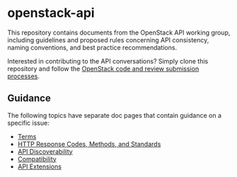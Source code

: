 openstack-api
=============

This repository contains documents from the OpenStack API working group,
including guidelines and proposed rules concerning API consistency, naming
conventions, and best practice recommendations.

Interested in contributing to the API conversations? Simply clone this
repository and follow the [OpenStack code and review submission
processes](https://wiki.openstack.org/wiki/How_To_Contribute).

Guidance
--------

The following topics have separate doc pages that contain guidance on a
specific issue:

* [Terms](terms.md)
* [HTTP Response Codes, Methods, and Standards](http.md)
* [API Discoverability](discoverability.md)
* [Compatibility](compatibility.md)
* [API Extensions](extensions.md)
